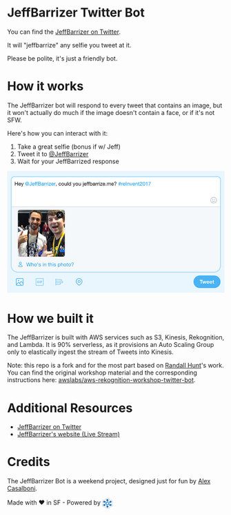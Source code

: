 # JeffBarrizer Twitter Bot

You can find the [JeffBarrizer on Twitter](https://twitter.com/JeffBarrizer).

It will "jeffbarrize" any selfie you tweet at it.

Please be polite, it's just a friendly bot.

# How it works

The JeffBarrizer bot will respond to every tweet that contains an image, but it won't actually do much if the image doesn't contain a face, or if it's not SFW.

Here's how you can interact with it:

1. Take a great selfie (bonus if w/ Jeff)
2. Tweet it to [@JeffBarrizer](https://twitter.com/JeffBarrizer)
3. Wait for your JeffBarrized response

![tweet](imgs/tweet.jpg)

# How we built it

The JeffBarrizer is built with AWS services such as S3, Kinesis, Rekognition, and Lambda. It is 90% serverless, as it provisions an Auto Scaling Group only to elastically ingest the stream of Tweets into Kinesis.

Note: this repo is a fork and for the most part based on [Randall Hunt](https://twitter.com/jrhunt)'s work. You can find the original workshop material and the corresponding instructions here: [awslabs/aws-rekognition-workshop-twitter-bot](https://github.com/awslabs/aws-rekognition-workshop-twitter-bot).

# Additional Resources

* [JeffBarrizer on Twitter](https://twitter.com/JeffBarrizer)
* [JeffBarrizer's website (Live Stream)](https://jeffbarrize.me)


# Credits

The JeffBarrizer Bot is a weekend project, designed just for fun by [Alex Casalboni](https://twitter.com/alex_casalboni).

Made with :heart: in SF - Powered by <a href="https://cloudacademy.com"><img src="imgs/cloudacademy.svg" width="25" height="25" align="center"/></a>